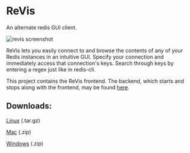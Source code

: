 # ReVis
An alternate redis GUI client.

![revis screenshot](https://github.com/bencase/files/blob/master/images/revis.png)

ReVis lets you easily connect to and browse the contents of any of your Redis instances in an intuitive GUI. Specify your connection and immediately access that connection's keys. Search through keys by entering a regex just like in redis-cli.

This project contains the ReVis frontend. The backend, which starts and stops along with the frontend, may be found [here](https://github.com/bencase/revis-service).



## Downloads:

[Linux](https://github.com/bencase/files/blob/master/revis-linux-x64.tar.gz?raw=true) (.tar.gz)

[Mac](https://github.com/bencase/files/blob/master/revis-darwin-x64.zip?raw=true) (.zip)

[Windows](https://github.com/bencase/files/blob/master/revis-win32-x64.zip?raw=true) (.zip)
